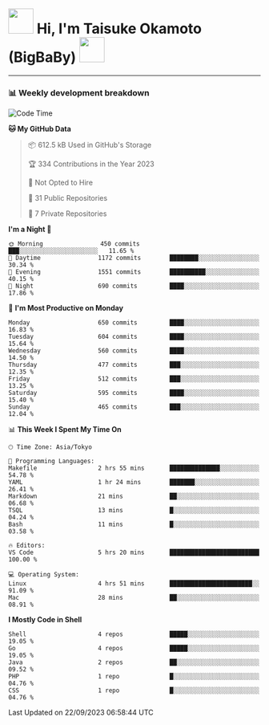 <!-- Title -->
<h1>
    <img src="https://media.tenor.com/TlyRveJkgo4AAAAi/cloud-cloud-strife.gif" width="50"/> 
    Hi, I'm Taisuke Okamoto (BigBaBy) 
    <img src="https://media.tenor.com/TlyRveJkgo4AAAAi/cloud-cloud-strife.gif" width="50"/>
</h1>

---

<h3> 📊 Weekly development breakdown </h3>
<!-- waka-readme-stats -->

<!--START_SECTION:waka-->
![Code Time](http://img.shields.io/badge/Code%20Time-1%2C618%20hrs%2010%20mins-blue)

**🐱 My GitHub Data** 

> 📦 612.5 kB Used in GitHub's Storage 
 > 
> 🏆 334 Contributions in the Year 2023
 > 
> 🚫 Not Opted to Hire
 > 
> 📜 31 Public Repositories 
 > 
> 🔑 7 Private Repositories 
 > 
**I'm a Night 🦉** 

```text
🌞 Morning                450 commits         ███░░░░░░░░░░░░░░░░░░░░░░   11.65 % 
🌆 Daytime                1172 commits        ████████░░░░░░░░░░░░░░░░░   30.34 % 
🌃 Evening                1551 commits        ██████████░░░░░░░░░░░░░░░   40.15 % 
🌙 Night                  690 commits         ████░░░░░░░░░░░░░░░░░░░░░   17.86 % 
```
📅 **I'm Most Productive on Monday** 

```text
Monday                   650 commits         ████░░░░░░░░░░░░░░░░░░░░░   16.83 % 
Tuesday                  604 commits         ████░░░░░░░░░░░░░░░░░░░░░   15.64 % 
Wednesday                560 commits         ████░░░░░░░░░░░░░░░░░░░░░   14.50 % 
Thursday                 477 commits         ███░░░░░░░░░░░░░░░░░░░░░░   12.35 % 
Friday                   512 commits         ███░░░░░░░░░░░░░░░░░░░░░░   13.25 % 
Saturday                 595 commits         ████░░░░░░░░░░░░░░░░░░░░░   15.40 % 
Sunday                   465 commits         ███░░░░░░░░░░░░░░░░░░░░░░   12.04 % 
```


📊 **This Week I Spent My Time On** 

```text
🕑︎ Time Zone: Asia/Tokyo

💬 Programming Languages: 
Makefile                 2 hrs 55 mins       ██████████████░░░░░░░░░░░   54.78 % 
YAML                     1 hr 24 mins        ███████░░░░░░░░░░░░░░░░░░   26.41 % 
Markdown                 21 mins             ██░░░░░░░░░░░░░░░░░░░░░░░   06.68 % 
TSQL                     13 mins             █░░░░░░░░░░░░░░░░░░░░░░░░   04.24 % 
Bash                     11 mins             █░░░░░░░░░░░░░░░░░░░░░░░░   03.58 % 

🔥 Editors: 
VS Code                  5 hrs 20 mins       █████████████████████████   100.00 % 

💻 Operating System: 
Linux                    4 hrs 51 mins       ███████████████████████░░   91.09 % 
Mac                      28 mins             ██░░░░░░░░░░░░░░░░░░░░░░░   08.91 % 
```

**I Mostly Code in Shell** 

```text
Shell                    4 repos             █████░░░░░░░░░░░░░░░░░░░░   19.05 % 
Go                       4 repos             █████░░░░░░░░░░░░░░░░░░░░   19.05 % 
Java                     2 repos             ██░░░░░░░░░░░░░░░░░░░░░░░   09.52 % 
PHP                      1 repo              █░░░░░░░░░░░░░░░░░░░░░░░░   04.76 % 
CSS                      1 repo              █░░░░░░░░░░░░░░░░░░░░░░░░   04.76 % 
```




 Last Updated on 22/09/2023 06:58:44 UTC
<!--END_SECTION:waka-->

